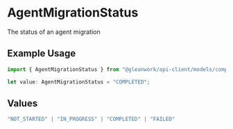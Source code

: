 # AgentMigrationStatus

The status of an agent migration

## Example Usage

```typescript
import { AgentMigrationStatus } from "@gleanwork/api-client/models/components";

let value: AgentMigrationStatus = "COMPLETED";
```

## Values

```typescript
"NOT_STARTED" | "IN_PROGRESS" | "COMPLETED" | "FAILED"
```